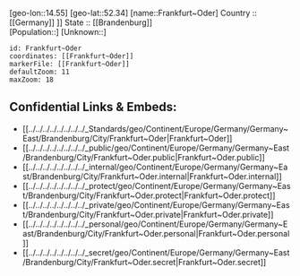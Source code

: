 ﻿---
location: [52.34,14.55] 
mapzoom: [7,12] 
mapmarker: city 
type: City
tags:
- geo/City


SpocWebEntityId: 30231
isDeleted: false
confidential: public

---
[geo-lon::14.55] 
[geo-lat::52.34] 
[name::Frankfurt~Oder] 
Country :: [[Germany]] ]] 
State :: [[Brandenburg]]  
[Population::] 
[Unknown::] 


```leaflet
id: Frankfurt~Oder
coordinates: [[Frankfurt~Oder]] 
markerFile: [[Frankfurt~Oder]] 
defaultZoom: 11 
maxZoom: 18
```


## Confidential Links & Embeds: 
- [[../../../../../../../../_Standards/geo/Continent/Europe/Germany/Germany~East/Brandenburg/City/Frankfurt~Oder|Frankfurt~Oder]] 
- [[../../../../../../../../_public/geo/Continent/Europe/Germany/Germany~East/Brandenburg/City/Frankfurt~Oder.public|Frankfurt~Oder.public]] 
- [[../../../../../../../../_internal/geo/Continent/Europe/Germany/Germany~East/Brandenburg/City/Frankfurt~Oder.internal|Frankfurt~Oder.internal]] 
- [[../../../../../../../../_protect/geo/Continent/Europe/Germany/Germany~East/Brandenburg/City/Frankfurt~Oder.protect|Frankfurt~Oder.protect]] 
- [[../../../../../../../../_private/geo/Continent/Europe/Germany/Germany~East/Brandenburg/City/Frankfurt~Oder.private|Frankfurt~Oder.private]] 
- [[../../../../../../../../_personal/geo/Continent/Europe/Germany/Germany~East/Brandenburg/City/Frankfurt~Oder.personal|Frankfurt~Oder.personal]] 
- [[../../../../../../../../_secret/geo/Continent/Europe/Germany/Germany~East/Brandenburg/City/Frankfurt~Oder.secret|Frankfurt~Oder.secret]] 
